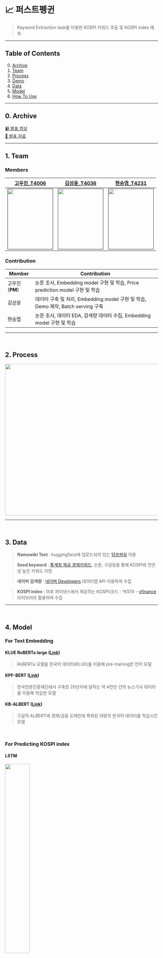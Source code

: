 # 📈 퍼스트펭귄
> Keyword Extraction task를 이용한 KOSPI 키워드 추출 및 KOSPI index 예측

---

## Table of Contents
0. [Archive](https://github.com/boostcampaitech4lv23nlp1/final-project-level3-nlp-02#0-archive)
1. [Team](https://github.com/boostcampaitech4lv23nlp1/final-project-level3-nlp-02#1-team)
2. [Process](https://github.com/boostcampaitech4lv23nlp1/final-project-level3-nlp-02#2-process)
3. [Demo](https://github.com/boostcampaitech4lv23nlp1/final-project-level3-nlp-02#3-demo)
4. [Data](https://github.com/boostcampaitech4lv23nlp1/final-project-level3-nlp-02#4-data)
5. [Model](https://github.com/boostcampaitech4lv23nlp1/final-project-level3-nlp-02#5-model)
6. [How To Use](https://github.com/boostcampaitech4lv23nlp1/final-project-level3-nlp-02#6-how-to-use)

---

## 0. Archive

[📹 발표 영상](https://youtu.be/tZWLKHwTNTU) <br>
[📄 발표 자료](https://drive.google.com/file/d/1CscioUS-JbiSrIL7DuPMJpFcQl4-HL3P/view?usp=share_link)

---

## 1. Team

### Members
[고우진_T4006]()|[김상윤_T4036]()|[현승엽_T4231]()|
|:-:|:-:|:-:|
|<a href=""><img src="https://user-images.githubusercontent.com/48678866/217627058-ed04a1ab-4cf2-4be3-b2cf-ed83583c57fb.png" width="150" height="200"></a>|<a href=""><img src="https://user-images.githubusercontent.com/48678866/217627098-becef973-2b54-4aa4-8720-77d360818dfa.png" width="150" height="200"></a>|<a href=""><img src="https://user-images.githubusercontent.com/48678866/217627082-aa8f79f7-e580-410a-88bf-ef1b53b000d1.png" width="150" height="200"></a>|

### Contribution

| Member | Contribution | 
| --- | --- |
| 고우진(**PM**) | 논문 조사, Embedding model 구현 및 학습, Price prediction model 구현 및 학습 |
| 김상윤 | 데이터 구축 및 처리, Embedding model 구현 및 학습, Demo 제작, Batch serving 구축 |
| 현승엽 | 논문 조사, 데이터 EDA, 검색량 데이터 수집, Embedding model 구현 및 학습 |

---
<br>

## 2. Process

<p align="center">
<img src="https://user-images.githubusercontent.com/48678866/217632326-0513fea5-b3af-488a-9d1f-7b14599ef8ae.png" width="800" height="500">
</p>
  
---
<br>

## 3. Data

> **Namuwiki Text** : huggingface에 업로드되어 있는 [덤프파일](https://huggingface.co/datasets/heegyu/namuwiki-extracted) 이용

> **Seed keyword** : [통계청 제공 경제키워드](https://data.kostat.go.kr/social/keyword/index.do), 논문, 구글링을 통해 KOSPI와 연관성 높은 키워드 지정

> **네이버 검색량** : [네이버 Developers](https://developers.naver.com/main/) 데이터랩 API 이용하여 수집

> **KOSPI index** : 야후 파이낸스에서 제공하는 KOSPI(코드 : ^KS11) - [yfinance](https://github.com/ranaroussi/yfinance) 라이브러리 활용하여 수집
---
<br>

## 4. Model
  
### For Text Embedding
  
#### KLUE RoBERTa large ([Link](https://huggingface.co/klue/roberta-large))

> RoBERTa 모델을 한국어 데이터(KLUE)를 이용해 pre-training한 언어 모델
  
#### KPF-BERT ([Link](https://github.com/KPFBERT/kpfbert))

> 한국언론진흥재단에서 구축한 20년치에 달하는 약 4천만 건의 뉴스기사 데이터를 이용해 학습한 모델
  
#### KB-ALBERT ([Link](https://github.com/KB-AI-Research/KB-ALBERT))

> 구글의 ALBERT에 경제/금융 도메인에 특화된 대량의 한국어 데이터를 학습시킨 모델

<br>

### For Predicting KOSPI index

#### LSTM

<img src="https://user-images.githubusercontent.com/48678866/217641005-14463045-93c1-4e30-bd64-dcdb25e20bb3.png" width="40%">

---
<br>

## 5. Demo
### 서비스 구조
<img src="https://user-images.githubusercontent.com/66728415/217638602-f9836b42-db91-477b-b708-6dd006d0d5b2.png" width="70%">

### 🖥️ Web 예시(Streamlit)

<img src="https://user-images.githubusercontent.com/66728415/217637499-b8743dd9-fdff-4c96-a00f-8f36fbb2df95.gif" width="70%">
<img src="https://user-images.githubusercontent.com/66728415/217637712-a6a22806-cdc3-42cf-a1bf-d7f50b72f27f.gif" width="70%">


<br>

## 6. How to Use

### File Directory

```bash
├── codes
│   ├── corr_given_time.py
│   ├── get_anual.py
│   └── inference_price.py
├── dags
│   └── operator_dag.py
├── data
│   ├── 2016keyword.csv
│   ├── 2017keyword.csv
│   ├── 2018keyword.csv
│   ├── 2019keyword.csv
│   ├── 2020keyword.csv
│   ├── 2021keyword.csv
│   ├── 2022keyword.csv
│   ├── ensemble_tomorrow_price.txt
│   ├── final_candi_list.csv
│   ├── final_candi_search_volume.json
│   └── predict_past.csv
├── pages
│   ├── get_keywords.py
│   └── price_inference.py
├── .gitignore
├── README.md
├── main.py
└── requirements.txt
```

### 가상환경 

```
# 가상환경 생성
python3 -m venv $ENV_NAME
# 가상환경 활성화
source $ENV_NAME/bin/activate
# 라이브러리 설치
pip3 install --upgrade pip
pip3 install -r requirements.txt
# 가상환경 종료
deactivate
```

### Streamlit
```
streamlit run main.py
```

### Airflow
```
# 절대경로로 기본 디렉토리 지정
export AIRFLOW_HOME=~/nlp02
# airflow DB 초기화 -> 기본 파일 생성
airflow db init
airflow users create --username admin --password 1234 --firstname boocam --lastname kim --role Admin --email xxx@naver.com
airflow webserver --port 8080

# 스케줄러 실행
export AIRFLOW_HOME=~/nlp02
airflow scheduler
```
---
